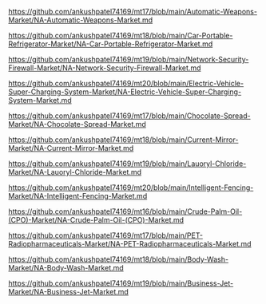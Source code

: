 <p><a href="https://github.com/ankushpatel74169/mt17/blob/main/Automatic-Weapons-Market/NA-Automatic-Weapons-Market.md">https://github.com/ankushpatel74169/mt17/blob/main/Automatic-Weapons-Market/NA-Automatic-Weapons-Market.md</a></p><p><a href="https://github.com/ankushpatel74169/mt18/blob/main/Car-Portable-Refrigerator-Market/NA-Car-Portable-Refrigerator-Market.md">https://github.com/ankushpatel74169/mt18/blob/main/Car-Portable-Refrigerator-Market/NA-Car-Portable-Refrigerator-Market.md</a></p><p><a href="https://github.com/ankushpatel74169/mt19/blob/main/Network-Security-Firewall-Market/NA-Network-Security-Firewall-Market.md">https://github.com/ankushpatel74169/mt19/blob/main/Network-Security-Firewall-Market/NA-Network-Security-Firewall-Market.md</a></p><p><a href="https://github.com/ankushpatel74169/mt20/blob/main/Electric-Vehicle-Super-Charging-System-Market/NA-Electric-Vehicle-Super-Charging-System-Market.md">https://github.com/ankushpatel74169/mt20/blob/main/Electric-Vehicle-Super-Charging-System-Market/NA-Electric-Vehicle-Super-Charging-System-Market.md</a></p><p><a href="https://github.com/ankushpatel74169/mt17/blob/main/Chocolate-Spread-Market/NA-Chocolate-Spread-Market.md">https://github.com/ankushpatel74169/mt17/blob/main/Chocolate-Spread-Market/NA-Chocolate-Spread-Market.md</a></p><p><a href="https://github.com/ankushpatel74169/mt18/blob/main/Current-Mirror-Market/NA-Current-Mirror-Market.md">https://github.com/ankushpatel74169/mt18/blob/main/Current-Mirror-Market/NA-Current-Mirror-Market.md</a></p><p><a href="https://github.com/ankushpatel74169/mt19/blob/main/Lauoryl-Chloride-Market/NA-Lauoryl-Chloride-Market.md">https://github.com/ankushpatel74169/mt19/blob/main/Lauoryl-Chloride-Market/NA-Lauoryl-Chloride-Market.md</a></p><p><a href="https://github.com/ankushpatel74169/mt20/blob/main/Intelligent-Fencing-Market/NA-Intelligent-Fencing-Market.md">https://github.com/ankushpatel74169/mt20/blob/main/Intelligent-Fencing-Market/NA-Intelligent-Fencing-Market.md</a></p><p><a href="https://github.com/ankushpatel74169/mt16/blob/main/Crude-Palm-Oil-(CPO)-Market/NA-Crude-Palm-Oil-(CPO)-Market.md">https://github.com/ankushpatel74169/mt16/blob/main/Crude-Palm-Oil-(CPO)-Market/NA-Crude-Palm-Oil-(CPO)-Market.md</a></p><p><a href="https://github.com/ankushpatel74169/mt17/blob/main/PET-Radiopharmaceuticals-Market/NA-PET-Radiopharmaceuticals-Market.md">https://github.com/ankushpatel74169/mt17/blob/main/PET-Radiopharmaceuticals-Market/NA-PET-Radiopharmaceuticals-Market.md</a></p><p><a href="https://github.com/ankushpatel74169/mt18/blob/main/Body-Wash-Market/NA-Body-Wash-Market.md">https://github.com/ankushpatel74169/mt18/blob/main/Body-Wash-Market/NA-Body-Wash-Market.md</a></p><p><a href="https://github.com/ankushpatel74169/mt19/blob/main/Business-Jet-Market/NA-Business-Jet-Market.md">https://github.com/ankushpatel74169/mt19/blob/main/Business-Jet-Market/NA-Business-Jet-Market.md</a></p>
